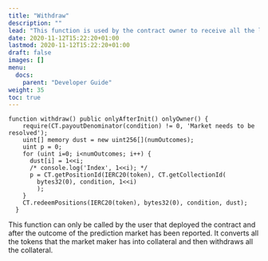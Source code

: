 ```yaml
---
title: "Withdraw"
description: ""
lead: "This function is used by the contract owner to receive all the liquidity after the prediction market has been resolved."
date: 2020-11-12T15:22:20+01:00
lastmod: 2020-11-12T15:22:20+01:00
draft: false
images: []
menu:
  docs:
    parent: "Developer Guide"
weight: 35
toc: true
---
```


```
function withdraw() public onlyAfterInit() onlyOwner() {
    require(CT.payoutDenominator(condition) != 0, 'Market needs to be resolved');
    uint[] memory dust = new uint256[](numOutcomes);
    uint p = 0;
    for (uint i=0; i<numOutcomes; i++) {
      dust[i] = 1<<i;
      /* console.log('Index', 1<<i); */
      p = CT.getPositionId(IERC20(token), CT.getCollectionId(
        bytes32(0), condition, 1<<i)
        );
    }
    CT.redeemPositions(IERC20(token), bytes32(0), condition, dust);
  }
```

This function can only be called by the user that deployed the contract and after the outcome of the prediction market has been reported. It converts all the tokens that the market maker has into collateral and then withdraws all the collateral.
